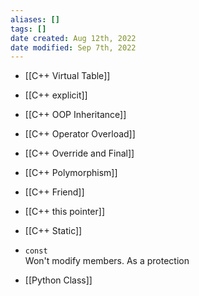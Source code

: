 ```yaml
---
aliases: []
tags: []
date created: Aug 12th, 2022
date modified: Sep 7th, 2022
---
```

- [[C++ Virtual Table]]
- [[C++ explicit]]
- [[C++ OOP Inheritance]]
- [[C++ Operator Overload]]
- [[C++ Override and Final]]
- [[C++ Polymorphism]]
- [[C++ Friend]]
- [[C++ this pointer]]
- [[C++ Static]]

- `const`  
Won't modify members. As a protection


- [[Python Class]]